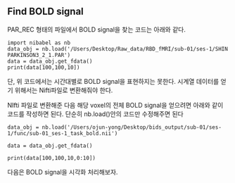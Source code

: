 ## Find BOLD signal

PAR_REC 형태의 파일에서 BOLD signal을 찾는 코드는 아래와 같다.

~~~python3
import nibabel as nb
data_obj = nb.load('/Users/Desktop/Raw_data/RBD_fMRI/sub-01/ses-1/SHIN PARKINSON3_2_1.PAR')
data = data_obj.get_fdata()
print(data[100,100,10])
~~~

단, 위 코드에서는 시간대별로 BOLD signal을 표현하지는 못한다. 시계열 데이터를 얻기 위해서는 Nifti파일로 변환해줘야 한다.

NIfti 파일로 변환해준 다음 해당 voxel의 전체 BOLD signal을 얻으려면 아래와 같이 코드를 작성하면 된다. 단순히 nb.load()안의 코드만 수정해주면 된다

~~~python3
data_obj = nb.load('/Users/ojun-yong/Desktop/bids_output/sub-01/ses-1/func/sub-01_ses-1_task_bold.nii')

data = data_obj.get_fdata()

print(data[100,100,10,0:10])
~~~

다음은 BOLD signal을 시각화 처리해보자.



